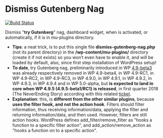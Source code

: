 # Dismiss Gutenberg Nag
[![Build Status](https://travis-ci.org/luciano-croce/dismiss-gutenberg-nag.svg?branch=master)](https://travis-ci.org/luciano-croce/dismiss-gutenberg-nag)

Dismiss "<strong>try Gutenberg</strong>" nag, dashboard widget, when is activated, or automatically, if it is in mu-plugins directory.
* <strong>Tips</strong>: a neat trick, is to put this single file <strong>dismiss-gutenberg-nag.php</strong> (not its parent directory) in the <strong>/wp-content/mu-plugins/</strong> directory (create it if not exists) so you won’t even have to enable it, and will be loaded by default, also, since first step installation of WordPress setup!
* <strong>To date</strong>, try Gutenberg nag, preliminarily introduced in WP [4.9-beta3](https://wordpress.org/news/2017/10/wordpress-4-9-beta-3/) was already respectively removed in WP 4.9-beta4, in WP 4.9-RC1, in WP 4.9-RC2, in WP 4.9-RC3, in WP 4.9.0, in WP 4.9.1, in WP 4.9.2, in WP 4.9.3, in WP 4.9.4 and in WP 5.0-alpha, but <strong>is expected to land in core when WP 4.9.5 (4.9.5-beta1/RC1) is released</strong>, in first quarter 2018 (The NeverEnding Story) according with this related [ticket](https://core.trac.wordpress.org/ticket/41316).
* <strong>Explanation</strong>: this, is <strong>different from the other similar plugins</strong>, because <strong>uses the filter hook, and not the action hook</strong>. Filters should filter information, thus receiving information/data, applying the filter and returning information/data, and then used. However, filters are still action hooks. WordPress defines add_filter/remove_filter as "hooks a function to a specific filter action", and add_action/remove_action as "hooks a function on to a specific action".
